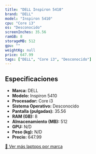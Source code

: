 ```yaml
---
title: "DELL Inspiron 5410"
brand: "DELL"
model: "Inspiron 5410"
cpu: "Core i3"
os: "Desconocido"
screenInches: 35.56
ramGB: 8
storageMB: 512
gpu: ""
weightKg: null
price: 647.99
tags: ["DELL", "Core i3", "Desconocido"]
---
```

## Especificaciones

- **Marca:** DELL
- **Modelo:** Inspiron 5410
- **Procesador:** Core i3
- **Sistema Operativo:** Desconocido
- **Pantalla (pulgadas):** 35.56
- **RAM (GB):** 8
- **Almacenamiento (MB):** 512
- **GPU:** N/D
- **Peso (kg):** N/D
- **Precio:** 647.99

[:rocket: Ver más laptops por marca](/brand/dell)
